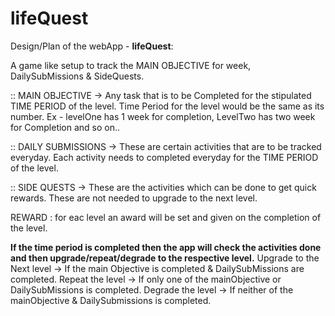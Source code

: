 # lifeQuest

 Design/Plan of the webApp - **lifeQuest**:
 
A game like setup to track the MAIN OBJECTIVE for week, DailySubMissions & SideQuests. 

:: MAIN OBJECTIVE -> Any task that is to be Completed for the stipulated TIME PERIOD of the level.
Time Period for the level would be the same as its number. Ex - levelOne has 1 week for completion, LevelTwo has two week for Completion and so on..

:: DAILY SUBMISSIONS -> These are certain activities that are to be tracked everyday.
Each activity needs to completed everyday for the TIME PERIOD of the level.

:: SIDE QUESTS -> These are the activities which can be done to get quick rewards. These are not needed to upgrade to the next level.

REWARD : for eac level an award will be set and given on the completion of the level.

**If the time period is completed then the app will check the activities done and then upgrade/repeat/degrade to the respective level.**
Upgrade to the Next level -> If the main Objective is completed & DailySubMissions are completed.
Repeat the level -> If only one of the mainObjective or DailySubMissions is completed.
Degrade the level -> If neither of the mainObjective & DailySubmissions is completed.
